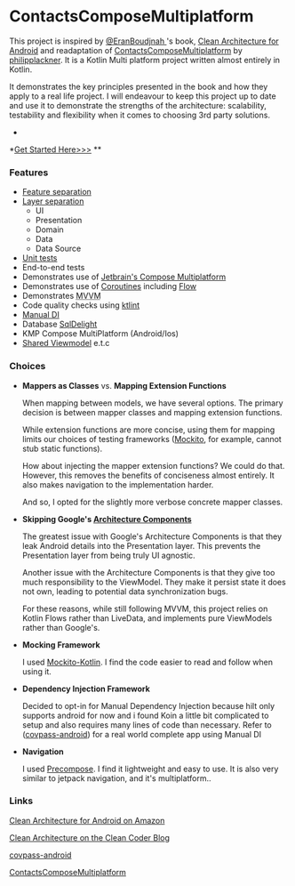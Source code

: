 # ContactsComposeMultiplatform

This project is inspired by [@EranBoudjnah ](https://github.com/EranBoudjnah)'s
book, [Clean Architecture for Android](https://amzn.to/43cUuhb) and readaptation
of [ContactsComposeMultiplatform](https://github.com/philipplackner/ContactsComposeMultiplatform)
by [philipplackner](https://github.com/philipplackner). It is a Kotlin Multi platform project
written almost entirely in Kotlin.

It demonstrates the key principles presented in the book and how they apply to a real life project.
I will endeavour to keep this project up to date and use it to demonstrate the strengths of the
architecture: scalability, testability and flexibility when it comes to choosing 3rd party
solutions.

*
*[Get Started Here>>>](https://github.com/teewhydope/ContactsComposeMultiplatform/tree/main/common/src)
**

### Features

- [Feature separation](https://github.com/teewhydope/ContactsComposeMultiplatform/tree/main/common/src/commonMain/kotlin/com/teewhydope)
- [Layer separation](https://github.com/teewhydope/ContactsComposeMultiplatform/tree/main/common/src/commonMain/kotlin/com/teewhydope/contact)
    - UI
    - Presentation
    - Domain
    - Data
    - Data Source
- [Unit tests](https://github.com/teewhydope/ContactsComposeMultiplatform/tree/main/common/src/jvmTest/kotlin/com/teewhydope)
- End-to-end tests
- Demonstrates use
  of [Jetbrain's Compose Multiplatform](https://www.jetbrains.com/lp/compose-multiplatform/)
- Demonstrates use of [Coroutines](https://kotlinlang.org/docs/coroutines-overview.html)
  including [Flow](https://kotlinlang.org/docs/flow.html)
- Demonstrates <abbr title="Model View ViewModel">MVVM</abbr>
- Code quality checks using [ktlint](https://github.com/pinterest/ktlint)
- [Manual DI](https://github.com/teewhydope/ContactsComposeMultiplatform/tree/main/common/src/commonMain/kotlin/com/teewhydope/app/di)
- Database [SqlDelight](https://github.com/cashapp/sqldelight)
- KMP Compose MultiPlatform (Android/Ios)
- [Shared Viewmodel](https://github.com/teewhydope/ContactsComposeMultiplatform/tree/main/common/src/commonMain/kotlin/com/teewhydope/architecture/presentation/viewmodel)
  e.t.c

### Choices

- **Mappers as Classes** vs. **Mapping Extension Functions**

  When mapping between models, we have several options. The primary decision is between mapper
  classes and mapping extension functions.

  While extension functions are more concise, using them for mapping limits our choices of testing
  frameworks ([Mockito](https://site.mockito.org/), for example, cannot stub static functions).

  How about injecting the mapper extension functions? We could do that. However, this removes the
  benefits of conciseness almost entirely. It also makes navigation to the implementation harder.

  And so, I opted for the slightly more verbose concrete mapper classes.


- **Skipping Google's [Architecture Components](https://developer.android.com/reference/androidx/lifecycle/package-summary)**

  The greatest issue with Google's Architecture Components is that they leak Android details into
  the Presentation layer. This prevents the Presentation layer from being truly UI agnostic.

  Another issue with the Architecture Components is that they give too much responsibility to the
  ViewModel. They make it persist state it does not own, leading to potential data synchronization
  bugs.

  For these reasons, while still following MVVM, this project relies on Kotlin Flows rather than
  LiveData, and implements pure ViewModels rather than Google's.


- **Mocking Framework**

  I used [Mockito-Kotlin](https://github.com/mockito/mockito-kotlin). I find the code easier to read
  and follow when
  using it.

- **Dependency Injection Framework**

  Decided to opt-in for Manual Dependency Injection because hilt only supports android for now and i
  found Koin a little bit complicated to setup and also requires many lines of code than necessary.
  Refer to ([covpass-android](https://github.com/Digitaler-Impfnachweis/covpass-android)) for a real
  world complete app using Manual DI

- **Navigation**

  I used [Precompose](https://github.com/Tlaster/PreCompose). I find it lightweight and easy to use.
  It is also very similar to jetpack navigation, and it's multiplatform..

### Links

[Clean Architecture for Android on Amazon](https://amzn.to/43cUuhb "Clean Architecture for Android")

[Clean Architecture on the Clean Coder Blog](https://blog.cleancoder.com/uncle-bob/2012/08/13/the-clean-architecture.html "Clean Architecture")

[covpass-android](https://github.com/Digitaler-Impfnachweis/covpass-android)

[ContactsComposeMultiplatform](https://github.com/philipplackner/ContactsComposeMultiplatform)




